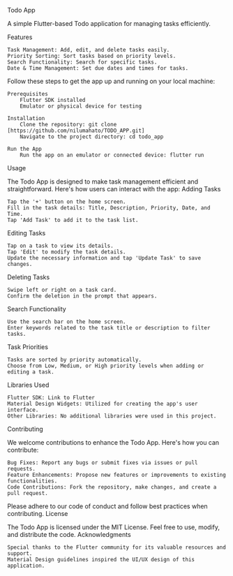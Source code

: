 Todo App

A simple Flutter-based Todo application for managing tasks efficiently.

Features

    Task Management: Add, edit, and delete tasks easily.
    Priority Sorting: Sort tasks based on priority levels.
    Search Functionality: Search for specific tasks.
    Date & Time Management: Set due dates and times for tasks.

Follow these steps to get the app up and running on your local machine:

    Prerequisites
        Flutter SDK installed
        Emulator or physical device for testing

    Installation
        Clone the repository: git clone [https://github.com/nilumahato/TODO_APP.git]
        Navigate to the project directory: cd todo_app

    Run the App
        Run the app on an emulator or connected device: flutter run

Usage

The Todo App is designed to make task management efficient and straightforward. Here's how users can interact with the app:
Adding Tasks

    Tap the '+' button on the home screen.
    Fill in the task details: Title, Description, Priority, Date, and Time.
    Tap 'Add Task' to add it to the task list.

Editing Tasks

    Tap on a task to view its details.
    Tap 'Edit' to modify the task details.
    Update the necessary information and tap 'Update Task' to save changes.

Deleting Tasks

    Swipe left or right on a task card.
    Confirm the deletion in the prompt that appears.

Search Functionality

    Use the search bar on the home screen.
    Enter keywords related to the task title or description to filter tasks.

Task Priorities

    Tasks are sorted by priority automatically.
    Choose from Low, Medium, or High priority levels when adding or editing a task.

Libraries Used

    Flutter SDK: Link to Flutter
    Material Design Widgets: Utilized for creating the app's user interface.
    Other Libraries: No additional libraries were used in this project.

Contributing

We welcome contributions to enhance the Todo App. Here's how you can contribute:

    Bug Fixes: Report any bugs or submit fixes via issues or pull requests.
    Feature Enhancements: Propose new features or improvements to existing functionalities.
    Code Contributions: Fork the repository, make changes, and create a pull request.

Please adhere to our code of conduct and follow best practices when contributing.
License

The Todo App is licensed under the MIT License. Feel free to use, modify, and distribute the code.
Acknowledgments

    Special thanks to the Flutter community for its valuable resources and support.
    Material Design guidelines inspired the UI/UX design of this application.
